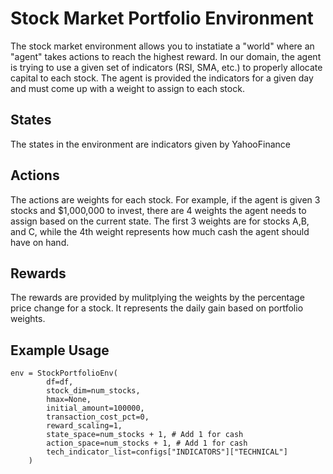 # Stock Market Portfolio Environment
The stock market environment allows you to instatiate a "world" where an "agent" takes actions to reach the highest reward.
In our domain, the agent is trying to use a given set of indicators (RSI, SMA, etc.) to properly allocate capital to each stock.
The agent is provided the indicators for a given day and must come up with a weight to assign to each stock.

## States
The states in the environment are indicators given by YahooFinance

## Actions
The actions are weights for each stock. 
For example, if the agent is given 3 stocks and $1,000,000 to invest, there are 4 weights the agent needs to assign based on the current
state. The first 3 weights are for stocks A,B, and C, while the 4th weight represents how much cash the agent should have on hand.

## Rewards
The rewards are provided by mulitplying the weights by the percentage price change for a stock. It represents the daily gain based on portfolio
weights.

## Example Usage
```lang:python
env = StockPortfolioEnv(
        df=df,
        stock_dim=num_stocks,
        hmax=None,
        initial_amount=100000,
        transaction_cost_pct=0,
        reward_scaling=1,
        state_space=num_stocks + 1, # Add 1 for cash
        action_space=num_stocks + 1, # Add 1 for cash
        tech_indicator_list=configs["INDICATORS"]["TECHNICAL"]
    )
```